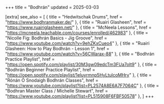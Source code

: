 +++
title = "Bodhrán"
updated = 2025-03-03

[extra]
see_also = [
	{ title = "Hedwitschak Drums", href = "https://www.bodhranmaker.de/" },
    { title = "Ruairi Glasheen", href = "https://www.ruairiglasheen.net/" },
	{ title = "McNeela Lessons", href = "https://mcneela.teachable.com/courses/enrolled/462983" },
	{ title = "Nicolle Fig: Bodhrán Basics - Jig Groove", href = "https://www.youtube.com/watch?v=9ehZKxCueo4" },
	{ title = "Ruairi Glasheen: How to Play Bodhrán - Lesson 1", href = "https://www.youtube.com/watch?v=56CWarax-88" },
	{ title = "Bodhrán Practice Playlist", href = "https://open.spotify.com/playlist/30M3gw09edcTm3FUa7olt9" },
	{ title = "Bodhrán Beginner Practice Playlist", href = "https://open.spotify.com/playlist/1eluyrmnp5HyLtulcoMHry" },
	{ title = "Rónán Ó Snodaigh Bodhrán Classes", href = "https://www.youtube.com/playlist?list=PL2574A8E6A7F7064C" },
	{ title = "Bodhran Master Class / Michelle Stewart", href = "https://www.youtube.com/playlist?list=PL515908F6FBF50578" },
]
+++


